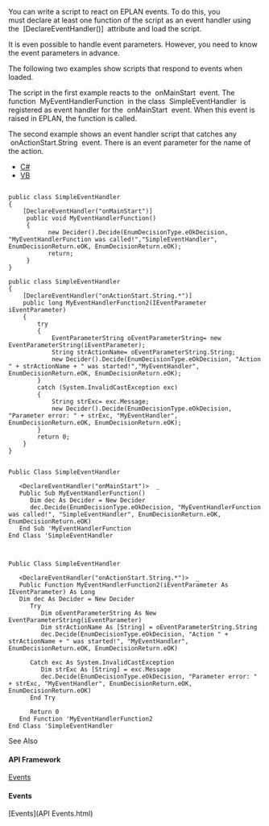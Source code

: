 You can write a script to react on EPLAN events. To do this, you must declare at least one function of the script as an event handler using the  [DeclareEventHandler()]  attribute and load the script.

It is even possible to handle event parameters. However, you need to know the event parameters in advance.

The following two examples show scripts that respond to events when loaded.

The script in the first example reacts to the  onMainStart  event. The function  MyEventHandlerFunction  in the class  SimpleEventHandler  is registered as event handler for the  onMainStart  event. When this event is raised in EPLAN, the function is called.

The second example shows an event handler script that catches any  onActionStart.String  event. There is an event parameter for the name of the action.

* [C#](#i-tab-content-CS)
* [VB](#i-tab-content-VB)

```

public class SimpleEventHandler
{
    [DeclareEventHandler("onMainStart")]
     public void MyEventHandlerFunction()
     {
           new Decider().Decide(EnumDecisionType.eOkDecision, "MyEventHandlerFunction was called!","SimpleEventHandler", EnumDecisionReturn.eOK, EnumDecisionReturn.eOK);
           return;
     }
} 

public class SimpleEventHandler
{
    [DeclareEventHandler("onActionStart.String.*")]
    public long MyEventHandlerFunction2(IEventParameter iEventParameter)
    {
        try
        {
            EventParameterString oEventParameterString= new EventParameterString(iEventParameter);
            String strActionName= oEventParameterString.String;
            new Decider().Decide(EnumDecisionType.eOkDecision, "Action " + strActionName + " was started!","MyEventHandler", EnumDecisionReturn.eOK, EnumDecisionReturn.eOK);
        }
        catch (System.InvalidCastException exc)
        {
            String strExc= exc.Message;
            new Decider().Decide(EnumDecisionType.eOkDecision, "Parameter error: " + strExc, "MyEventHandler", EnumDecisionReturn.eOK, EnumDecisionReturn.eOK);
        }
        return 0;
    }
}
```

```

Public Class SimpleEventHandler

   <DeclareEventHandler("onMainStart")>  _
   Public Sub MyEventHandlerFunction()
      Dim dec As Decider = New Decider
      dec.Decide(EnumDecisionType.eOkDecision, "MyEventHandlerFunction was called!", "SimpleEventHandler", EnumDecisionReturn.eOK, EnumDecisionReturn.eOK)
   End Sub 'MyEventHandlerFunction
End Class 'SimpleEventHandler

 

Public Class SimpleEventHandler

   <DeclareEventHandler("onActionStart.String.*")>  _
   Public Function MyEventHandlerFunction2(iEventParameter As IEventParameter) As Long
   Dim dec As Decider = New Decider
      Try
         Dim oEventParameterString As New EventParameterString(iEventParameter)
         Dim strActionName As [String] = oEventParameterString.String
         dec.Decide(EnumDecisionType.eOkDecision, "Action " + strActionName + " was started!", "MyEventHandler", EnumDecisionReturn.eOK, EnumDecisionReturn.eOK)

      Catch exc As System.InvalidCastException
         Dim strExc As [String] = exc.Message
         dec.Decide(EnumDecisionType.eOkDecision, "Parameter error: " + strExc, "MyEventHandler", EnumDecisionReturn.eOK, EnumDecisionReturn.eOK)
      End Try

      Return 0
   End Function 'MyEventHandlerFunction2
End Class 'SimpleEventHandler
```



See Also

#### API Framework

[Events](Events.html)

#### Events

[Events](API Events.html)